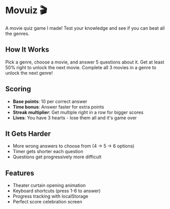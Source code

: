 # Movuiz 🎬

A movie quiz game I made! Test your knowledge and see if you can beat all the genres.

## How It Works

Pick a genre, choose a movie, and answer 5 questions about it. Get at least 50% right to unlock the next movie. Complete all 3 movies in a genre to unlock the next genre!

## Scoring

- **Base points**: 10 per correct answer
- **Time bonus**: Answer faster for extra points
- **Streak multiplier**: Get multiple right in a row for bigger scores
- **Lives**: You have 3 hearts - lose them all and it's game over

## It Gets Harder

- More wrong answers to choose from (4 → 5 → 6 options)
- Timer gets shorter each question
- Questions get progressively more difficult

## Features

- Theater curtain opening animation
- Keyboard shortcuts (press 1-6 to answer)
- Progress tracking with localStorage
- Perfect score celebration screen
